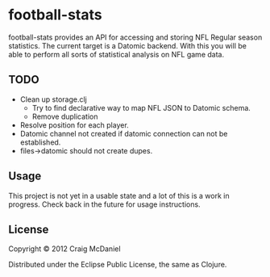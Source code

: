 # football-stats

football-stats provides an API for accessing and storing NFL Regular
season statistics. The current target is a Datomic backend. With this
you will be able to perform all sorts of statistical analysis on NFL
game data.

## TODO

* Clean up storage.clj
  * Try to find declarative way to map NFL JSON to Datomic schema.
  * Remove duplication
* Resolve position for each player.
* Datomic channel not created if datomic connection can not be
  established. 
* files->datomic should not create dupes.

## Usage

This project is not yet in a usable state and a lot of this is a work
in progress. Check back in the future for usage instructions.

## License

Copyright © 2012 Craig McDaniel

Distributed under the Eclipse Public License, the same as Clojure.
